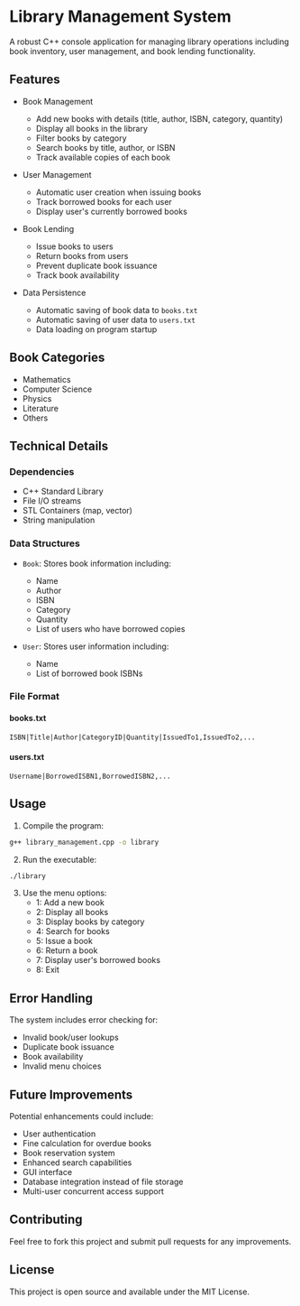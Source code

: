 # Library Management System

A robust C++ console application for managing library operations including book inventory, user management, and book lending functionality.

## Features

- Book Management
  - Add new books with details (title, author, ISBN, category, quantity)
  - Display all books in the library
  - Filter books by category
  - Search books by title, author, or ISBN
  - Track available copies of each book

- User Management
  - Automatic user creation when issuing books
  - Track borrowed books for each user
  - Display user's currently borrowed books

- Book Lending
  - Issue books to users
  - Return books from users
  - Prevent duplicate book issuance
  - Track book availability

- Data Persistence
  - Automatic saving of book data to `books.txt`
  - Automatic saving of user data to `users.txt`
  - Data loading on program startup

## Book Categories

- Mathematics
- Computer Science
- Physics
- Literature
- Others

## Technical Details

### Dependencies
- C++ Standard Library
- File I/O streams
- STL Containers (map, vector)
- String manipulation

### Data Structures
- `Book`: Stores book information including:
  - Name
  - Author
  - ISBN
  - Category
  - Quantity
  - List of users who have borrowed copies

- `User`: Stores user information including:
  - Name
  - List of borrowed book ISBNs

### File Format

#### books.txt
```
ISBN|Title|Author|CategoryID|Quantity|IssuedTo1,IssuedTo2,...
```

#### users.txt
```
Username|BorrowedISBN1,BorrowedISBN2,...
```

## Usage

1. Compile the program:
```bash
g++ library_management.cpp -o library
```

2. Run the executable:
```bash
./library
```

3. Use the menu options:
   - 1: Add a new book
   - 2: Display all books
   - 3: Display books by category
   - 4: Search for books
   - 5: Issue a book
   - 6: Return a book
   - 7: Display user's borrowed books
   - 8: Exit

## Error Handling

The system includes error checking for:
- Invalid book/user lookups
- Duplicate book issuance
- Book availability
- Invalid menu choices

## Future Improvements

Potential enhancements could include:
- User authentication
- Fine calculation for overdue books
- Book reservation system
- Enhanced search capabilities
- GUI interface
- Database integration instead of file storage
- Multi-user concurrent access support

## Contributing

Feel free to fork this project and submit pull requests for any improvements.

## License

This project is open source and available under the MIT License.
